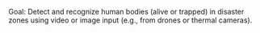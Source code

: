 Goal: Detect and recognize human bodies (alive or trapped) in disaster zones using video or image input (e.g., from drones or thermal cameras).

